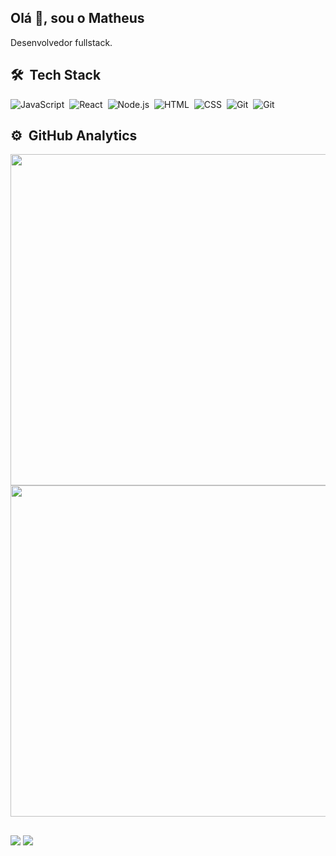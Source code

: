 ## Olá 👋, sou o Matheus
Desenvolvedor fullstack.
 
 ## 🛠 &nbsp;Tech Stack

![JavaScript](https://img.shields.io/badge/-JavaScript-05122A?style=flat&logo=javascript)&nbsp;
![React](https://img.shields.io/badge/-React-05122A?style=flat&logo=react)&nbsp;
![Node.js](https://img.shields.io/badge/-Node.js-05122A?style=flat&logo=node.js)&nbsp;
![HTML](https://img.shields.io/badge/-HTML-05122A?style=flat&logo=HTML5)&nbsp;
![CSS](https://img.shields.io/badge/-CSS-05122A?style=flat&logo=CSS3&logoColor=1572B6)&nbsp;
![Git](https://img.shields.io/badge/-Git-05122A?style=flat&logo=git)&nbsp;
![Git](https://img.shields.io/badge/-PostgreSQL-05122A?style=flat&logo=postgresql)&nbsp;

## ⚙️ &nbsp;GitHub Analytics

<p align="left">
<img width="530em" src="https://github-readme-stats.vercel.app/api?username=mattheusluz&count_private=true&show_icons=true&theme=vision-friendly-dark&hide=issues,contribs"/>
<img width="530em" src="https://github-readme-stats.vercel.app/api/top-langs/?username=mattheusluz&layout=compact&theme=vision-friendly-dark"/>
</p> 
  
  ##
 
<div> 
  <a href="https://www.linkedin.com/in/mattheusluz/" target="_blank"><img src="https://img.shields.io/badge/-Matheus_Luz-05122A?style=flat&logo=linkedin" target="_blank"></a> 
    <a href = "mailto:mattheusluzz@gmail.com" target="_blank"><img src="https://img.shields.io/badge/-mattheusluzz@gmail.com-FF0000?style=flat&labelColor=FF0000&logo=gmail&logoColor=white&link=mailto:<mattheusluzz@gmail.com>" target="_blank"></a>
</div>
